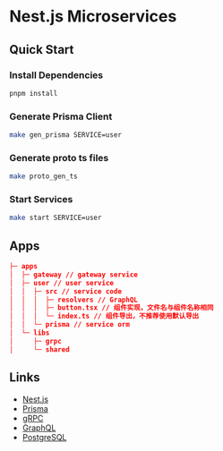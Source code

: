 # Nest.js Microservices

## Quick Start

### Install Dependencies
```bash
pnpm install
```

### Generate Prisma Client
```bash
make gen_prisma SERVICE=user
```

### Generate proto ts files
```bash
make proto_gen_ts
```

### Start Services
```bash
make start SERVICE=user
```

## Apps
```json
├─ apps
│  ├─ gateway // gateway service
│  ├─ user // user service
│  │  ├─ src // service code
│  │  │  ├─ resolvers // GraphQL
│  │  │  ├─ button.tsx // 组件实现，文件名与组件名称相同
│  │  │  └─ index.ts // 组件导出，不推荐使用默认导出
│  │  └─ prisma // service orm
│  └─ libs
│     ├─ grpc 
│     └─ shared 
```

## Links
- [Nest.js](https://nestjs.com/)
- [Prisma](https://www.prisma.io/)
- [gRPC](https://grpc.io/)
- [GraphQL](https://graphql.org/)
- [PostgreSQL](https://www.postgresql.org/)